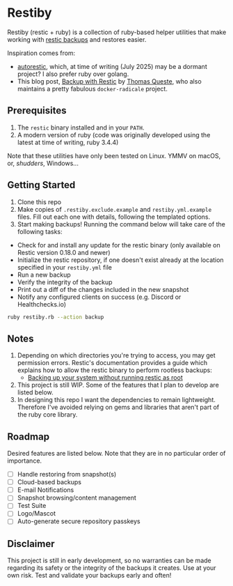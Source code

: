 # Restiby

Restiby (restic + ruby) is a collection of ruby-based helper utilities that make working with [restic backups][restic-backups] and restores easier.

Inspiration comes from:
  - [autorestic][autorestic], which, at time of writing (July 2025) may be a dormant project?  I also prefer ruby over golang.
  - This blog post, [Backup with Restic][backup-with-restic] by [Thomas Queste][tomsquest], who also maintains a pretty fabulous `docker-radicale` project.

## Prerequisites
1. The `restic` binary installed and in your `PATH`.
1. A modern version of ruby (code was originally developed using the latest at time of writing, ruby 3.4.4)

Note that these utilities have only been tested on Linux. YMMV on macOS, or, *shudders*, Windows...

## Getting Started
1. Clone this repo
1. Make copies of `.restiby.exclude.example` and `restiby.yml.example` files.  Fill out each one with details, following the templated options.
1. Start making backups!  Running the command below will take care of the following tasks:
  - Check for and install any update for the restic binary (only available on Restic version 0.18.0 and newer)
  - Initialize the restic repository, if one doesn't exist already at the location specified in your `restiby.yml` file
  - Run a new backup
  - Verify the integrity of the backup
  - Print out a diff of the changes included in the new snapshot
  - Notify any configured clients on success (e.g. Discord or Healthchecks.io)

```bash
ruby restiby.rb --action backup
```

## Notes
1. Depending on which directories you're trying to access, you may get permission errors.  Restic's documentation provides a guide which explains how to allow the restic binary to perform rootless backups:
    - [Backing up your system without running restic as root][backup-without-root]
1. This project is still WIP.  Some of the features that I plan to develop are listed below.
1. In designing this repo I want the dependencies to remain lightweight.  Therefore I've avoided relying on gems and libraries that aren't part of the ruby core library.

## Roadmap
Desired features are listed below.  Note that they are in no particular order of importance.
- [ ] Handle restoring from snapshot(s)
- [ ] Cloud-based backups
- [ ] E-mail Notifications
- [ ] Snapshot browsing/content management
- [ ] Test Suite
- [ ] Logo/Mascot
- [ ] Auto-generate secure repository passkeys

[restic-backups]:https://restic.readthedocs.io
[autorestic]:https://github.com/cupcakearmy/autorestic
[backup-with-restic]:https://www.tomsquest.com/blog/2024/12/backup-restic-setup/
[tomsquest]:https://github.com/tomsquest
[backup-without-root]:https://restic.readthedocs.io/en/stable/080_examples.html#backing-up-your-system-without-running-restic-as-root

## Disclaimer
This project is still in early development, so no warranties can be made regarding its safety or the integrity of the backups it creates.  Use at your own risk.  Test and validate your backups early and often!
